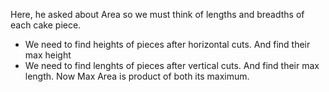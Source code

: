 Here, he asked about Area so we must think of lengths and breadths of each cake piece.
- We need to find heights of pieces after horizontal cuts. And find their max height
- We need to find lenghts of pieces after vertical cuts. And find their max length.
Now Max Area is product of both its maximum.